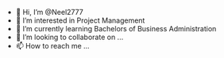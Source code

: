 - 👋 Hi, I’m @Neel2777
- 👀 I’m interested in Project Management 
- 🌱 I’m currently learning Bachelors of Business Administration 
- 💞️ I’m looking to collaborate on ...
- 📫 How to reach me ...

<!---
Neel2777/Neel2777 is a ✨ special ✨ repository because its `README.md` (this file) appears on your GitHub profile.
You can click the Preview link to take a look at your changes.
--->
